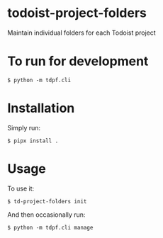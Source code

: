 # todoist-project-folders

Maintain individual folders for each Todoist project

# To run for development

    $ python -m tdpf.cli 

# Installation

Simply run:

    $ pipx install .


# Usage

To use it:

    $ td-project-folders init

And then occasionally run:
    
    $ python -m tdpf.cli manage
